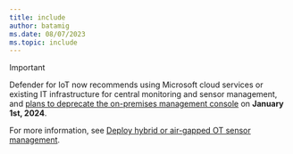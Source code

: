 ```yaml
---
title: include
author: batamig
ms.date: 08/07/2023
ms.topic: include
---
```


> [!IMPORTANT]
> Defender for IoT now recommends using Microsoft cloud services or existing IT infrastructure for central monitoring and sensor management, and [plans to deprecate the on-premises management console](../whats-new.md#new-architecture-for-hybrid-and-air-gapped-support) on **January 1st, 2024**.
>
> For more information, see [Deploy hybrid or air-gapped OT sensor management](../ot-deploy/air-gapped-deploy.md).
>